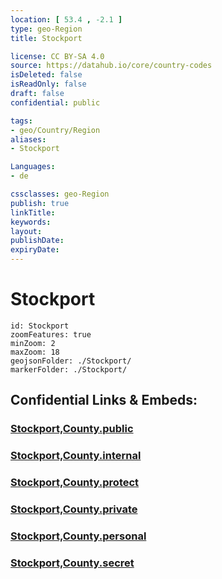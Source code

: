 ```yaml
---
location: [ 53.4 , -2.1 ] 
type: geo-Region
title: Stockport

license: CC BY-SA 4.0
source: https://datahub.io/core/country-codes
isDeleted: false
isReadOnly: false
draft: false
confidential: public

tags:
- geo/Country/Region
aliases:
- Stockport

Languages:
- de

cssclasses: geo-Region
publish: true
linkTitle: 
keywords: 
layout: 
publishDate: 
expiryDate: 
---
```


# Stockport

```leaflet
id: Stockport
zoomFeatures: true 
minZoom: 2 
maxZoom: 18
geojsonFolder: ./Stockport/
markerFolder: ./Stockport/
```


## Confidential Links & Embeds: 

### [Stockport,County.public](/_public/\Earth\Continent\Europe\Europe~North\UK\England\Regions~England\North_West_England\Manchester,CountyStockport,County.public.md) 

### [Stockport,County.internal](/_internal/\Earth\Continent\Europe\Europe~North\UK\England\Regions~England\North_West_England\Manchester,CountyStockport,County.internal.md) 

### [Stockport,County.protect](/_protect/\Earth\Continent\Europe\Europe~North\UK\England\Regions~England\North_West_England\Manchester,CountyStockport,County.protect.md) 

### [Stockport,County.private](/_private/\Earth\Continent\Europe\Europe~North\UK\England\Regions~England\North_West_England\Manchester,CountyStockport,County.private.md) 

### [Stockport,County.personal](/_personal/\Earth\Continent\Europe\Europe~North\UK\England\Regions~England\North_West_England\Manchester,CountyStockport,County.personal.md) 

### [Stockport,County.secret](/_secret/\Earth\Continent\Europe\Europe~North\UK\England\Regions~England\North_West_England\Manchester,CountyStockport,County.secret.md)


